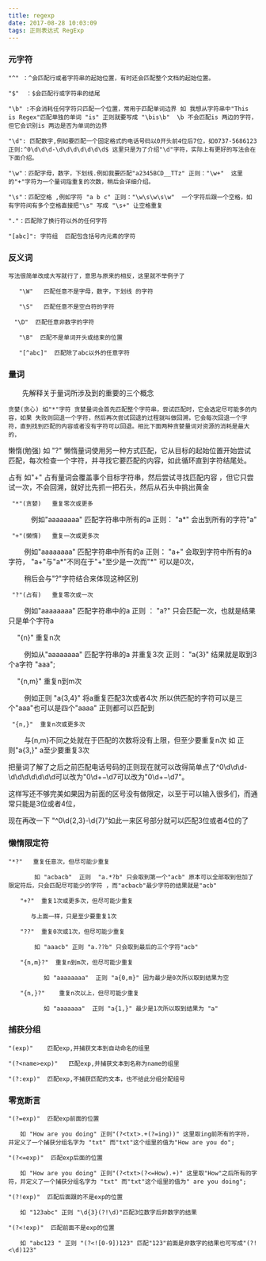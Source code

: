 ```yaml
---
title: regexp
date: 2017-08-28 10:03:09
tags: 正则表达式 RegExp
---
```


### 元字符

```
"^" ：^会匹配行或者字符串的起始位置，有时还会匹配整个文档的起始位置。 

"$"  ：$会匹配行或字符串的结尾

"\b" :不会消耗任何字符只匹配一个位置，常用于匹配单词边界 如 我想从字符串中"This is Regex"匹配单独的单词 "is" 正则就要写成 "\bis\b"  \b 不会匹配is 两边的字符，但它会识别is 两边是否为单词的边界 

"\d": 匹配数字,例如要匹配一个固定格式的电话号码以0开头前4位后7位，如0737-5686123  正则:^0\d\d\d-\d\d\d\d\d\d\d$ 这里只是为了介绍"\d"字符，实际上有更好的写法会在     下面介绍。

"\w"：匹配字母，数字，下划线.例如我要匹配"a2345BCD__TTz" 正则："\w+"  这里的"+"字符为一个量词指重复的次数，稍后会详细介绍。

"\s"：匹配空格 ,例如字符 "a b c" 正则："\w\s\w\s\w"  一个字符后跟一个空格，如有字符间有多个空格直接把"\s" 写成 "\s+" 让空格重复

"."：匹配除了换行符以外的任何字符

"[abc]": 字符组  匹配包含括号内元素的字符 
```

 

### 反义词

```
写法很简单改成大写就行了，意思与原来的相反，这里就不举例子了

   "\W"   匹配任意不是字母，数字，下划线 的字符

   "\S"   匹配任意不是空白符的字符

　"\D"  匹配任意非数字的字符

   "\B"  匹配不是单词开头或结束的位置

   "[^abc]"  匹配除了abc以外的任意字符
```

 

### 量词

　　先解释关于量词所涉及到的重要的三个概念

    贪婪(贪心) 如"*"字符 贪婪量词会首先匹配整个字符串，尝试匹配时，它会选定尽可能多的内容，如果 失败则回退一个字符，然后再次尝试回退的过程就叫做回溯，它会每次回退一个字符，直到找到匹配的内容或者没有字符可以回退。相比下面两种贪婪量词对资源的消耗是最大的，

   懒惰(勉强) 如 "?"  懒惰量词使用另一种方式匹配，它从目标的起始位置开始尝试匹配，每次检查一个字符，并寻找它要匹配的内容，如此循环直到字符结尾处。

   占有  如"+" 占有量词会覆盖事个目标字符串，然后尝试寻找匹配内容 ，但它只尝试一次，不会回溯，就好比先抓一把石头，然后从石头中挑出黄金

     "*"(贪婪)   重复零次或更多

　　　  例如"aaaaaaaa" 匹配字符串中所有的a  正则： "a*"   会出到所有的字符"a"

     "+"(懒惰)   重复一次或更多次

　　     例如"aaaaaaaa" 匹配字符串中所有的a  正则： "a+"  会取到字符中所有的a字符，  "a+"与"a*"不同在于"+"至少是一次而"*" 可以是0次，

　　     稍后会与"?"字符结合来体现这种区别

     "?"(占有)   重复零次或一次

　　     例如"aaaaaaaa" 匹配字符串中的a 正则 ： "a?" 只会匹配一次，也就是结果只是单个字符a

　  "{n}"  重复n次

　　     例如从"aaaaaaaa" 匹配字符串的a 并重复3次 正则：  "a{3}"  结果就是取到3个a字符  "aaa";

　  "{n,m}"  重复n到m次

　　     例如正则 "a{3,4}" 将a重复匹配3次或者4次 所以供匹配的字符可以是三个"aaa"也可以是四个"aaaa" 正则都可以匹配到

     "{n,}"  重复n次或更多次

 　　    与{n,m}不同之处就在于匹配的次数将没有上限，但至少要重复n次 如 正则"a{3,}" a至少要重复3次

 把量词了解了之后之前匹配电话号码的正则现在就可以改得简单点了^0\d\d\d-\d\d\d\d\d\d\d可以改为"0\d+−\d7可以改为"0\d+−\d7"。

这样写还不够完美如果因为前面的区号没有做限定，以至于可以输入很多们，而通常只能是3位或者4位，

现在再改一下 "^0\d{2,3}-\d{7}"如此一来区号部分就可以匹配3位或者4位的了

### 懒惰限定符

```
"*?"   重复任意次，但尽可能少重复 

　　    如 "acbacb"  正则  "a.*?b" 只会取到第一个"acb" 原本可以全部取到但加了限定符后，只会匹配尽可能少的字符 ，而"acbacb"最少字符的结果就是"acb" 

　　"+?"  重复1次或更多次，但尽可能少重复

　　   与上面一样，只是至少要重复1次

　　"??"  重复0次或1次，但尽可能少重复

　　    如 "aaacb" 正则 "a.??b" 只会取到最后的三个字符"acb"

　　"{n,m}?"  重复n到m次，但尽可能少重复

          如 "aaaaaaaa"  正则 "a{0,m}" 因为最少是0次所以取到结果为空

　　"{n,}?"    重复n次以上，但尽可能少重复

          如 "aaaaaaa"  正则 "a{1,}" 最少是1次所以取到结果为 "a"
```
 


### 捕获分组


```
"(exp)"    匹配exp,并捕获文本到自动命名的组里

"(?<name>exp)"   匹配exp,并捕获文本到名称为name的组里

"(?:exp)"  匹配exp,不捕获匹配的文本，也不给此分组分配组号
```

### 零宽断言

```
"(?=exp)"  匹配exp前面的位置

　　如 "How are you doing" 正则"(?<txt>.+(?=ing))" 这里取ing前所有的字符，并定义了一个捕获分组名字为 "txt" 而"txt"这个组里的值为"How are you do";

"(?<=exp)"  匹配exp后面的位置

　　如 "How are you doing" 正则"(?<txt>(?<=How).+)" 这里取"How"之后所有的字符，并定义了一个捕获分组名字为 "txt" 而"txt"这个组里的值为" are you doing";

"(?!exp)"  匹配后面跟的不是exp的位置

　　如 "123abc" 正则 "\d{3}(?!\d)"匹配3位数字后非数字的结果

"(?<!exp)"  匹配前面不是exp的位置

　　如 "abc123 " 正则 "(?<![0-9])123" 匹配"123"前面是非数字的结果也可写成"(?!<\d)123"
```